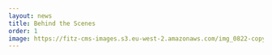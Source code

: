 ```yaml
---
layout: news
title: Behind the Scenes
order: 1
image: https://fitz-cms-images.s3.eu-west-2.amazonaws.com/img_0822-copy-1-.jpg
---
```

